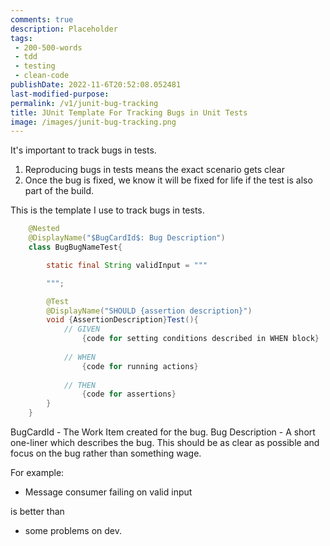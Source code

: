 ```yaml
---
comments: true
description: Placeholder 
tags:
 - 200-500-words
 - tdd
 - testing
 - clean-code
publishDate: 2022-11-6T20:52:08.052481
last-modified-purpose:
permalink: /v1/junit-bug-tracking
title: JUnit Template For Tracking Bugs in Unit Tests
image: /images/junit-bug-tracking.png
---
```


It's important to track bugs in tests.

1. Reproducing bugs in tests means the exact scenario gets clear
2. Once the bug is fixed, we know it will be fixed for life if the test is also part of the build.

This is the template I use to track bugs in tests.

```java
    @Nested
    @DisplayName("$BugCardId$: Bug Description")
    class BugBugNameTest{

        static final String validInput = """

        """;

        @Test
        @DisplayName("SHOULD {assertion description}")
        void {AssertionDescription}Test(){
            // GIVEN
                {code for setting conditions described in WHEN block}
    
            // WHEN
                {code for running actions}
            
            // THEN
                {code for assertions}
        }
    }
```

BugCardId - The Work Item created for the bug.
Bug Description - A short one-liner which describes the bug. This should be as clear as possible and focus on the bug rather than something wage.

For example:

- Message consumer failing on valid input

is better than

- some problems on dev.
